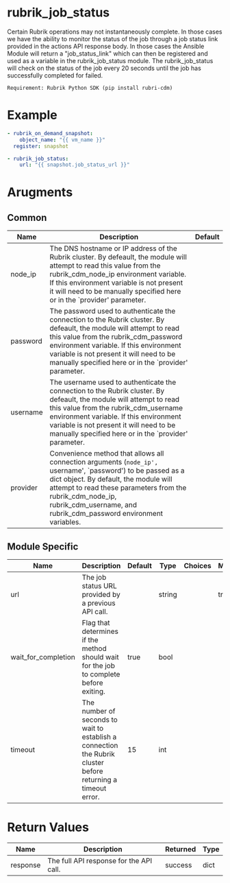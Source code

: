 # rubrik_job_status    

Certain Rubrik operations may not instantaneously complete. In those cases we have the ability to monitor the status of the job through a job status link provided in the actions API response body. In those cases the Ansible Module will return a "job_status_link" which can then be registered and used as a variable in the rubrik_job_status module. The rubrik_job_status will check on the status of the job every 20 seconds until the job has successfully completed for failed.

`Requirement: Rubrik Python SDK (pip install rubri-cdm)`

# Example

```yaml
- rubrik_on_demand_snapshot:
    object_name: "{{ vm_name }}"
  register: snapshot

- rubrik_job_status:
    url: "{{ snapshot.job_status_url }}"
```

# Arugments

## Common

| Name     | Description                                                                                                                                                                                                                                                                                               | Default |
|----------|-----------------------------------------------------------------------------------------------------------------------------------------------------------------------------------------------------------------------------------------------------------------------------------------------------------|---------|
| node_ip  | The DNS hostname or IP address of the Rubrik cluster. By defeault, the module will attempt to read this value from the rubrik_cdm_node_ip environment variable. If this environment variable is not present it will need to be manually specified here or in the `provider' parameter.                    |         |
| password | The password used to authenticate the connection to the Rubrik cluster. By defeault, the module will attempt to read this value from the rubrik_cdm_password environment variable. If this environment variable is not present it will need to be manually specified here or in the `provider' parameter. |         |
| username | The username used to authenticate the connection to the Rubrik cluster. By defeault, the module will attempt to read this value from the rubrik_cdm_username environment variable. If this environment variable is not present it will need to be manually specified here or in the `provider' parameter. |         |
| provider | Convenience method that allows all connection arguments (`node_ip', `username', `password') to be passed as a dict object. By default, the module will attempt to read these parameters from the rubrik_cdm_node_ip, rubrik_cdm_username, and rubrik_cdm_password environment variables.                  |         |


## Module Specific

| Name                | Description                                                                                                  | Default | Type   | Choices | Mandatory | Aliases |
|---------------------|--------------------------------------------------------------------------------------------------------------|---------|--------|---------|-----------|---------|
| url                 | The job status URL provided by a previous API call.                                                          |         | string |         | true      |         |
| wait_for_completion | Flag that determines if the method should wait for the job to complete before exiting.                       | true    | bool   |         |           |         |
| timeout             | The number of seconds to wait to establish a connection the Rubrik cluster before returning a timeout error. | 15      | int    |         |           |         |

# Return Values

| Name     | Description                             | Returned | Type |
|----------|-----------------------------------------|----------|------|
| response | The full API response for the API call. | success  | dict |
